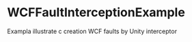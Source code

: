 WCFFaultInterceptionExample
===========================

Exampla illustrate c creation WCF faults by Unity interceptor
